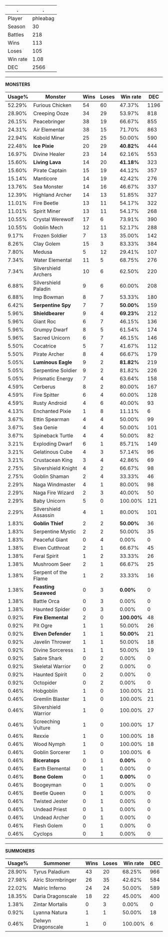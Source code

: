 .|.
|-|-
Player|phleabag
Season|30
Battles|218
Wins|113
Loses|105
Win rate|1.08
DEC|2566

---
**MONSTERS**

Usage%|Monster|Wins|Loses|Win rate|DEC|
-|-|-|-|-|-|
52.29%|Furious Chicken|54|60|47.37%|1196|
28.90%|Creeping Ooze|34|29|53.97%|818|
26.15%|Peacebringer|38|19|66.67%|855|
24.31%|Air Elemental|38|15|71.70%|863|
22.94%|Kobold Miner|25|25|50.00%|590|
22.48%|**Ice Pixie**|20|29|**40.82%**|444|
16.97%|Divine Healer|23|14|62.16%|553|
15.60%|**Living Lava**|14|20|**41.18%**|323|
15.60%|Pirate Captain|15|19|44.12%|357|
15.14%|Manticore|14|19|42.42%|276|
13.76%|Sea Monster|14|16|46.67%|337|
12.39%|Highland Archer|14|13|51.85%|327|
11.01%|Fire Beetle|13|11|54.17%|322|
11.01%|Spirit Miner|13|11|54.17%|268|
10.55%|Crystal Werewolf|17|6|73.91%|390|
10.55%|Goblin Mech|12|11|52.17%|288|
9.17%|Frozen Soldier|7|13|35.00%|142|
8.26%|Clay Golem|15|3|83.33%|384|
7.80%|Medusa|5|12|29.41%|107|
7.34%|Water Elemental|11|5|68.75%|276|
7.34%|Silvershield Archers|10|6|62.50%|220|
6.88%|Silvershield Paladin|9|6|60.00%|208|
6.88%|Imp Bowman|8|7|53.33%|180|
6.42%|**Serpentine Spy**|7|7|**50.00%**|159|
5.96%|**Shieldbearer**|9|4|**69.23%**|212|
5.96%|Giant Roc|6|7|46.15%|136|
5.96%|Grumpy Dwarf|8|5|61.54%|174|
5.96%|Sacred Unicorn|6|7|46.15%|146|
5.50%|Cocatrice|5|7|41.67%|112|
5.50%|Pirate Archer|8|4|66.67%|179|
5.05%|**Luminous Eagle**|9|2|**81.82%**|219|
5.05%|Serpentine Soldier|9|2|81.82%|226|
5.05%|Prismatic Energy|7|4|63.64%|158|
4.59%|Cerberus|8|2|80.00%|167|
4.59%|Fire Spitter|6|4|60.00%|128|
4.59%|Rusty Android|4|6|40.00%|93|
4.13%|Enchanted Pixie|1|8|11.11%|6|
3.67%|Ettin Spearman|4|4|50.00%|99|
3.67%|Sea Genie|4|4|50.00%|101|
3.67%|Spineback Turtle|4|4|50.00%|82|
3.21%|Exploding Dwarf|6|1|85.71%|149|
3.21%|Gelatinous Cube|4|3|57.14%|96|
3.21%|Crustacean King|3|4|42.86%|69|
2.75%|Silvershield Knight|4|2|66.67%|98|
2.75%|Goblin Shaman|2|4|33.33%|46|
2.29%|Naga Windmaster|4|1|80.00%|98|
2.29%|Naga Fire Wizard|2|3|40.00%|50|
2.29%|Baby Unicorn|5|0|100.00%|121|
2.29%|Silvershield Assassin|4|1|80.00%|101|
1.83%|**Goblin Thief**|2|2|**50.00%**|36|
1.83%|Serpentine Mystic|2|2|50.00%|35|
1.83%|Peaceful Giant|0|4|0.00%|0|
1.38%|Elven Cutthroat|2|1|66.67%|45|
1.38%|Feral Spirit|1|2|33.33%|26|
1.38%|Mushroom Seer|2|1|66.67%|25|
1.38%|Serpent of the Flame|1|2|33.33%|16|
1.38%|**Feasting Seaweed**|0|3|**0.00%**|0|
1.38%|Battle Orca|0|3|0.00%|0|
1.38%|Haunted Spider|0|3|0.00%|0|
0.92%|**Fire Elemental**|2|0|**100.00%**|48|
0.92%|Pit Ogre|1|1|50.00%|26|
0.92%|**Elven Defender**|1|1|**50.00%**|21|
0.92%|Javelin Thrower|1|1|50.00%|18|
0.92%|Divine Sorceress|1|1|50.00%|19|
0.92%|Sabre Shark|0|2|0.00%|0|
0.92%|Skeletal Warrior|0|2|0.00%|0|
0.92%|Haunted Spirit|0|2|0.00%|0|
0.92%|Octopider|0|2|0.00%|0|
0.46%|Hobgoblin|1|0|100.00%|21|
0.46%|Gremlin Blaster|1|0|100.00%|21|
0.46%|Silvershield Warrior|1|0|100.00%|27|
0.46%|Screeching Vulture|1|0|100.00%|17|
0.46%|Rexxie|1|0|100.00%|18|
0.46%|Wood Nymph|1|0|100.00%|18|
0.46%|Goblin Sorcerer|1|0|100.00%|6|
0.46%|**Biceratops**|0|1|**0.00%**|0|
0.46%|Earth Elemental|0|1|0.00%|0|
0.46%|**Bone Golem**|0|1|**0.00%**|0|
0.46%|Boogeyman|0|1|0.00%|0|
0.46%|Beetle Queen|0|1|0.00%|0|
0.46%|Twisted Jester|0|1|0.00%|0|
0.46%|Undead Priest|0|1|0.00%|0|
0.46%|Undead Archer|0|1|0.00%|0|
0.46%|Flesh Golem|0|1|0.00%|0|
0.46%|Cyclops|0|1|0.00%|0|

---
**SUMMONERS**

Usage%|Summoner|Wins|Loses|Win rate|DEC|
-|-|-|-|-|-|
28.90%|Tyrus Paladium|43|20|68.25%|966|
27.98%|Alric Stormbringer|26|35|42.62%|584|
22.02%|Malric Inferno|24|24|50.00%|589|
18.35%|Daria Dragonscale|18|22|45.00%|400|
1.38%|Zintar Mortalis|0|3|0.00%|0|
0.92%|Lyanna Natura|1|1|50.00%|18|
0.46%|Delwyn Dragonscale|1|0|100.00%|6|
